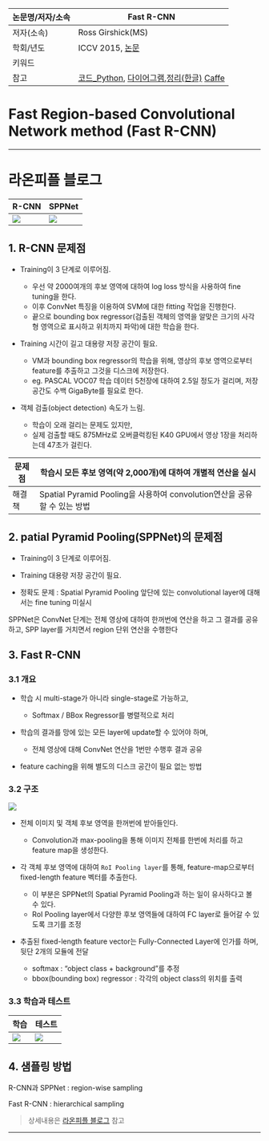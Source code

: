 |논문명/저자/소속|Fast R-CNN|
|-|-|
|저자(소속)|Ross Girshick(MS)|
|학회/년도|ICCV 2015, [논문](https://arxiv.org/abs/1504.08083)|
|키워드||
|참고|[코드_Python](https://github.com/rbgirshick/fast-rcnn), [다이어그램](https://drive.google.com/file/d/0B6Ry8c3OoOuqaWI3NGh2RERILVk/view?usp=sharing),[정리(한글)](http://judelee19.github.io/machine_learning/fast_rcnn/) [Caffe](http://tutorial.caffe.berkeleyvision.org/caffe-cvpr15-detection.pdf)|

# Fast Region-based Convolutional Network method (Fast R-CNN)
---
# 라온피플 블로그 

|R-CNN|SPPNet|
|-|-|
|![](http://i.imgur.com/IASEVnA.png)|![](http://i.imgur.com/7FvA0FA.png)|

## 1. R-CNN 문제점

- Training이 3 단계로 이루어짐.
  - 우선 약 2000여개의 후보 영역에 대하여 log loss 방식을 사용하여 fine tuning을 한다. 
  - 이후 ConvNet 특징을 이용하여 SVM에 대한 fitting 작업을 진행한다. 
  - 끝으로 bounding box regressor(검출된 객체의 영역을 알맞은 크기의 사각형 영역으로 표시하고 위치까지 파악)에 대한 학습을 한다.

- Training 시간이 길고 대용량 저장 공간이 필요.
  - VM과 bounding box regressor의 학습을 위해, 영상의 후보 영역으로부터 feature를 추출하고 그것을 디스크에 저장한다. 
  - eg. PASCAL VOC07 학습 데이터 5천장에 대하여 2.5일 정도가 걸리며, 저장 공간도 수백 GigaByte를 필요로 한다.



- 객체 검출(object detection) 속도가 느림.

  - 학습이 오래 걸리는 문제도 있지만, 
  - 실제 검출할 때도 875MHz로 오버클럭킹된 K40 GPU에서 영상 1장을 처리하는데 47초가 걸린다.

|문제점|학습시 모든 후보 영역(약 2,000개)에 대하여 개별적 연산을 실시 |
|-|-|
|해결책|Spatial Pyramid Pooling을 사용하여 convolution연산을 공유할 수 있는 방법|

## 2. patial Pyramid Pooling(SPPNet)의 문제점 

- Training이 3 단계로 이루어짐.

- Training 대용량 저장 공간이 필요.

- 정확도 문제 : Spatial Pyramid Pooling 앞단에 있는 convolutional layer에 대해서는 fine tuning 미실시

SPPNet은 ConvNet 단계는 전체 영상에 대하여 한꺼번에 연산을 하고 그 결과를 공유하고, SPP layer를 거치면서 region 단위 연산을 수행한다

## 3. Fast R-CNN

### 3.1 개요 

- 학습 시 multi-stage가 아니라 single-stage로 가능하고, 
  - Softmax / BBox Regressor를 병렬적으로 처리 

- 학습의 결과를 망에 있는 모든 layer에 update할 수 있어야 하며, 
  - 전체 영상에 대해 ConvNet 연산을 1번만 수행후 결과 공유 


- feature caching을 위해 별도의 디스크 공간이 필요 없는 방법

### 3.2 구조 

![](http://i.imgur.com/QSbwE7W.png)

- 전체 이미지 및 객체 후보 영역을 한꺼번에 받아들인다. 
  - Convolution과 max-pooling을 통해 이미지 전체를 한번에 처리를 하고 feature map을 생성한다.

- 각 객체 후보 영역에 대하여 `RoI Pooling layer`를 통해, feature-map으로부터 fixed-length feature 벡터를 추출한다.
  - 이 부분은 SPPNet의 Spatial Pyramid Pooling과 하는 일이 유사하다고 볼 수 있다.
  - RoI Pooling layer에서 다양한 후보 영역들에 대하여 FC layer로 들어갈 수 있도록 크기를 조정

- 추출된 fixed-length feature vector는 Fully-Connected Layer에 인가를 하며, 뒷단 2개의 모듈에 전달 
  - softmax : “object class + background”를 추정
  - bbox(bounding box) regressor : 각각의 object class의 위치를 출력


### 3.3 학습과 테스트 

|학습|테스트|
|-|-|
|![](http://i.imgur.com/dGLAPVd.png)|![](http://i.imgur.com/FF7ais8.png)|

## 4. 샘플링 방법 
R-CNN과 SPPNet : region-wise sampling

Fast R-CNN : hierarchical sampling

> 상세내용은 [라온피플 블로그](http://laonple.blog.me/220752877630) 참고



---
